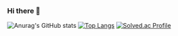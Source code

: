 ### Hi there 👋
![Anurag's GitHub stats](https://github-readme-stats.vercel.app/api?username=PyoYurim&show_icons=true&theme=radical)
[![Top Langs](https://github-readme-stats.vercel.app/api/top-langs/?username=PyoYurim&layout=compact&theme=radical)](https://github.com/PyoYurim/github-readme-stats)
[![Solved.ac Profile](http://mazassumnida.wtf/api/generate_badge?boj=pyoqhfk1225)](https://solved.ac/pyoqhfk1225)<br/>

<!--
**PyoYurim/PyoYurim** is a ✨ _special_ ✨ repository because its `README.md` (this file) appears on your GitHub profile.

Here are some ideas to get you started:

- 🔭 I’m currently working on ...
- 🌱 I’m currently learning ...
- 👯 I’m looking to collaborate on ...
- 🤔 I’m looking for help with ...
- 💬 Ask me about ...
- 📫 How to reach me: ...
- 😄 Pronouns: ...
- ⚡ Fun fact: ...
-->
